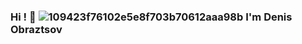 ### Hi ! 👋 ![109423f76102e5e8f703b70612aaa98b](https://user-images.githubusercontent.com/77483722/134223215-abb8833d-309e-42b9-b6a4-97481d7cedfd.gif) I'm Denis Obraztsov



<!--
**ObraziumVII/ObraziumVII** is a ✨ _special_ ✨ repository because its `README.md` (this file) appears on your GitHub profile.



Here are some ideas to get you started:

- 🔭 I’m currently working on ...
- 🌱 I’m currently learning ...
- 👯 I’m looking to collaborate on ...
- 🤔 I’m looking for help with ...
- 💬 Ask me about ...
- 📫 How to reach me: ...
- 😄 Pronouns: ...
- ⚡ Fun fact: ...
-->
